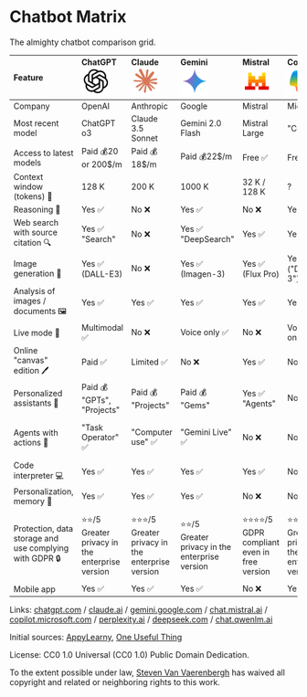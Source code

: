 # Chatbot Matrix

The almighty chatbot comparison grid.

| Feature | ChatGPT<br><a href="https://chatgpt.com"><picture><source media="(prefers-color-scheme: dark)" srcset="img/icon_chatgpt_light.png"><source media="(prefers-color-scheme: light)" srcset="img/icon_chatgpt.png"><img src="img/icon_chatgpt.png" alt="ChatGPT" width="50"></picture></a> | Claude<br><a href="https://claude.ai"><img src="img/icon_claude.png" alt="Claude" width="50"></a> | Gemini<br><a href="https://gemini.google.com/"><img src="img/icon_gemini.png" alt="Gemini" width="50"></a> | Mistral<br><a href="https://chat.mistral.ai"><img src="img/icon_mistral.png" alt="Mistral" width="50"></a> | Copilot<br><a href="https://copilot.microsoft.com"><img src="img/icon_copilot.png" alt="Copilot" width="50"></a> | Perplexity<br><a href="https://www.perplexity.ai"><picture><source media="(prefers-color-scheme: dark)" srcset="img/icon_perplexity_light.png"><source media="(prefers-color-scheme: light)" srcset="img/icon_perplexity.png"><img src="img/icon_perplexity.png" alt="Perplexity" width="50"></picture></a> | DeepSeek<br><a href="https://www.deepseek.com"><img src="img/icon_deepseek.png" alt="DeepSeek" width="50"></a> | Qwen<br><a href="https://chat.qwenlm.ai"><img src="img/icon_qwen.png" alt="Qwen" width="50"></a> |
|:-|:-|:-|:-|:-|:-|:-|:-|:-|
| Company | OpenAI | Anthropic | Google | Mistral | Microsoft | Perplexity | DeepSeek | Alibaba |
| Most recent model | ChatGPT o3 | Claude 3.5 Sonnet | Gemini 2.0 Flash | Mistral Large | "Copilot" | "Perplexity" | V3 / R1 | 2.5 Max |
| Access to latest models | Paid 💰20 or 200$/m | Paid 💰18$/m | Paid 💰22$/m | Free ✅ | Free ✅ | Paid 💰20$/m | Free ✅ | Free ✅ |
| Context window (tokens) 📏 | 128 K | 200 K | 1000 K | 32 K / 128 K | ? | ? | 64 K | 32 K/ 128 K |
| Reasoning 🧠 | Yes ✅ | No ❌ | Yes ✅ | No ❌ | Yes ✅ | No ❌ | Yes ✅ | No ❌ |
| Web search with source citation 🔍 | Yes ✅<br>"Search" | No ❌ | Yes ✅<br>"DeepSearch" | Yes ✅ | Yes ✅ | Yes ✅ | Yes ✅ | Yes ✅ |
| Image generation 🎨 | Yes ✅<br>(DALL-E3) | No ❌ | Yes ✅<br>(Imagen-3) | Yes ✅<br>(Flux Pro) | Yes ✅<br>("DALL-E 3") | No ❌ | No ❌ | Yes ✅ |
| Analysis of images / documents 🖼️ | Yes ✅ | Yes ✅ | Yes ✅ | Yes ✅ | Yes ✅ | Paid 💰 | No/ Yes ✅ | Yes ✅ |
| Live mode 🎤 | Multimodal ✅ | No ❌ | Voice only ✅ | No ❌ | Voice only ✅ | No ❌ | No ❌ | No ❌ |
| Online "canvas" edition 🖊️ | Paid ✅ | Limited ✅ | No ❌ | Yes ✅ | No ❌ | No ❌ | No ❌ | No ❌ |
| Personalized assistants 📠 | Paid 💰<br>"GPTs", "Projects" | Paid 💰<br>"Projects" | Paid 💰<br>"Gems" | Yes ✅<br>"Agents" | No ❌ | No ❌ | No ❌ | No ❌ |
| Agents with actions 🤖 | "Task Operator" ✅ | "Computer use" ✅ | "Gemini Live" ✅ | No ❌ | No ❌ | "Assistant" ✅<br>(on mobile app 📱) | No ❌ | No ❌ |
| Code interpreter 💻 | Yes ✅ | Yes ✅ | Yes ✅ | Yes ✅ | No ❌ | No ❌ | Yes ✅ | Yes ✅ |
| Personalization, memory 🧠 | Yes ✅ | Yes ✅ | Yes ✅ | No ❌ | No ❌ | No ❌ | No ❌ | No ❌ |
| Protection, data storage and use complying with GDPR 🔒 | ⭐⭐/5<br>Greater privacy in the enterprise version | ⭐⭐⭐/5<br>Greater privacy in the enterprise version | ⭐⭐/5<br>Greater privacy in the enterprise version | ⭐⭐⭐⭐/5<br>GDPR compliant even in free version | ⭐⭐⭐/5<br>Greater privacy in the enterprise version | ⭐⭐/5 Greater privacy in the enterprise version | ⭐/5<br>No privacy unless using local version | ⭐/5<br>No privacy unless using local version |
| Mobile app | Yes ✅ | Yes ✅ | Yes ✅ | No ❌ | Yes ✅ | Yes ✅ | Yes ✅ | No ❌ |

Links: [chatgpt.com](https://chatgpt.com/) / [claude.ai](https://claude.ai/) / [gemini.google.com](https://gemini.google.com/) / [chat.mistral.ai](https://chat.mistral.ai/) / [copilot.microsoft.com](https://copilot.microsoft.com/) / [perplexity.ai](https://www.perplexity.ai/) / [deepseek.com](https://www.deepseek.com/) / [chat.qwenlm.ai](https://chat.qwenlm.ai/)

Initial sources: [AppyLearny](https://www.appylearny.fr/), [One Useful Thing](https://www.oneusefulthing.org/)

License: CC0 1.0 Universal (CC0 1.0) Public Domain Dedication.

To the extent possible under law, [Steven Van Vaerenbergh](https://github.com/steven2358) has waived all copyright and related or neighboring rights to this work.
